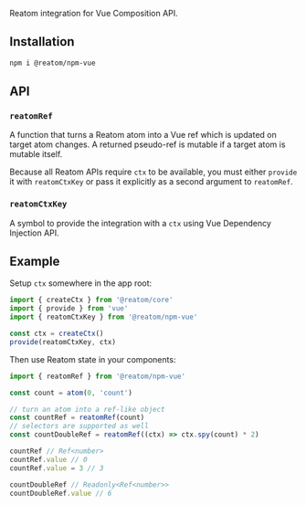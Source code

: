 Reatom integration for Vue Composition API.

## Installation

```sh
npm i @reatom/npm-vue
```

## API

### `reatomRef`

A function that turns a Reatom atom into a Vue ref which is updated on target atom changes. A returned pseudo-ref is mutable if a target atom is mutable itself.

Because all Reatom APIs require `ctx` to be available, you must either `provide` it with `reatomCtxKey` or pass it explicitly as a second argument to `reatomRef`.

### `reatomCtxKey`

A symbol to provide the integration with a `ctx` using Vue Dependency Injection API.

## Example

Setup `ctx` somewhere in the app root:

```ts
import { createCtx } from '@reatom/core'
import { provide } from 'vue'
import { reatomCtxKey } from '@reatom/npm-vue'

const ctx = createCtx()
provide(reatomCtxKey, ctx)
```

Then use Reatom state in your components:

```ts
import { reatomRef } from '@reatom/npm-vue'

const count = atom(0, 'count')

// turn an atom into a ref-like object
const countRef = reatomRef(count)
// selectors are supported as well
const countDoubleRef = reatomRef((ctx) => ctx.spy(count) * 2)

countRef // Ref<number>
countRef.value // 0
countRef.value = 3 // 3

countDoubleRef // Readonly<Ref<number>>
countDoubleRef.value // 6
```
